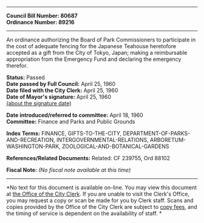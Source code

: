 * * * * *  
  
**Council Bill Number: [](#h0)[](#h2)80687**   
**Ordinance Number: 89216**  
  
* * * * *  
  
An ordinance authorizing the Board of Park Commissioners to participate in the cost of adequate fencing for the Japanese Teahouse heretofore accepted as a gift from the City of Tokyo, Japan; making a reimbursable appropriation from the Emergency Fund and declaring the emergency therefor.  
  
**Status:** Passed   
**Date passed by Full Council:** April 25, 1960   
**Date filed with the City Clerk:** April 25, 1960   
**Date of Mayor's signature:** April 25, 1960   
[(about the signature date)](/~public/approvaldate.htm)   
  
  
**Date introduced/referred to committee:** April 18, 1960   
**Committee:** Finance and Parks and Public Grounds   
  
**Index Terms:** FINANCE, GIFTS-TO-THE-CITY, DEPARTMENT-OF-PARKS-AND-RECREATION, INTERGOVERNMENTAL-RELATIONS, ARBORETUM-WASHINGTON-PARK, ZOOLOGICAL-AND-BOTANICAL-GARDENS  
  
**References/Related Documents:** Related: CF 239755, Ord 88102  
  
**Fiscal Note:** *(No fiscal note available at this time)*  
  
* * * * *  
  
*No text for this document is available on-line. You may view this document at [the Office of the City Clerk](http://www.seattle.gov/leg/clerk/contactUs.htm). If you are unable to visit the Clerk's Office, you may request a copy or scan be made for you by Clerk staff. Scans and copies provided by the Office of the City Clerk are subject to [copy fees](http://clerk.seattle.gov/~public/clerkfees.htm), and the timing of service is dependent on the availability of staff. *  
  
  

